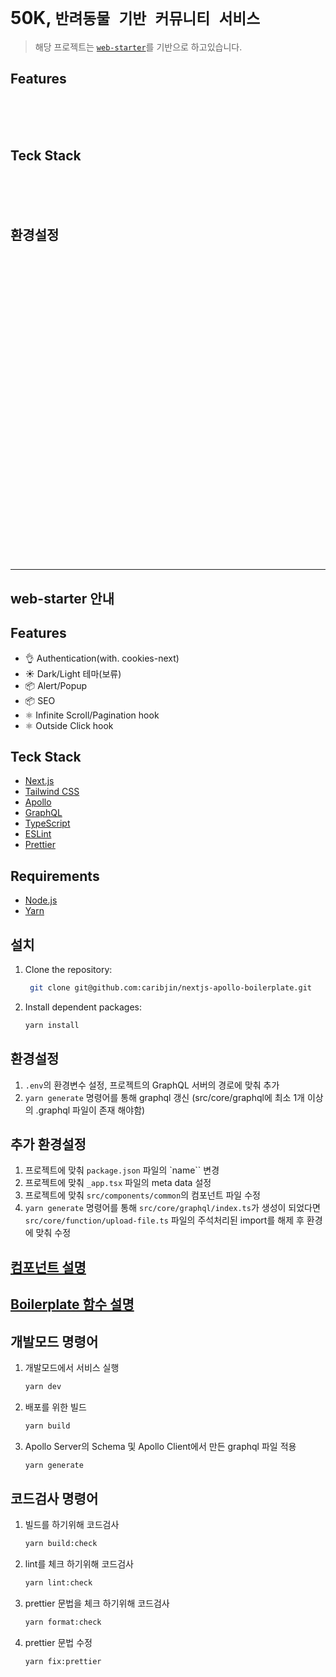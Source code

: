 # 50K, `반려동물 기반 커뮤니티 서비스`
> 해당 프로젝트는 [`web-starter`](https://github.com/heum-jh/web-starter)를 기반으로 하고있습니다.

## Features
<br/><br/><br/>
## Teck Stack
<br/><br/><br/>
## 환경설정
<br/><br/><br/>

<br/><br/><br/><br/><br/><br/><br/><br/><br/><br/><br/><br/><br/><br/><br/><br/><br/><br/><br/><br/><br/><br/><br/><br/><br/>

---

## web-starter 안내
## Features
* 👌 Authentication(with. cookies-next)
* ☀️ Dark/Light 테마(보류)
* 📦 Alert/Popup
* 📦 SEO
* ⚛️ Infinite Scroll/Pagination hook
* ⚛️ Outside Click hook


## Teck Stack
- [Next.js](https://nextjs.org)
- [Tailwind CSS](https://tailwindcss.com/)
- [Apollo](https://www.apollographql.com/)
- [GraphQL](https://graphql.org/)
- [TypeScript](https://www.typescriptlang.org/)
- [ESLint](https://eslint.org)
- [Prettier](https://prettier.io)

## Requirements
- [Node.js](https://nodejs.org/)
- [Yarn](https://yarnpkg.com/)

## 설치
1. Clone the repository:

   ```bash
    git clone git@github.com:caribjin/nextjs-apollo-boilerplate.git
   ```

1. Install dependent packages:

   ```bash
   yarn install
   ```

## 환경설정
1. `.env`의 환경변수 설정, 프로젝트의 GraphQL 서버의 경로에 맞춰 추가
2. `yarn generate` 명령어를 통해 graphql 갱신 (src/core/graphql에 최소 1개 이상의 .graphql 파일이 존재 해야함)

## 추가 환경설정
1. 프로젝트에 맞춰 `package.json` 파일의 `name`` 변경
2. 프로젝트에 맞춰 `_app.tsx` 파일의 meta data 설정
3. 프로젝트에 맞춰 `src/components/common`의 컴포넌트 파일 수정
4. `yarn generate` 명령어를 통해 `src/core/graphql/index.ts`가 생성이 되었다면 `src/core/function/upload-file.ts` 파일의 주석처리된 import를 해제 후 환경에 맞춰 수정

## [컴포넌트 설명](src/components/README.md)
## [Boilerplate 함수 설명](src/core/README.md)

## 개발모드 명령어
1. 개발모드에서 서비스 실행
    ```bash
    yarn dev
    ```
1. 배포를 위한 빌드
    ```bash
    yarn build
    ```
1. Apollo Server의 Schema 및 Apollo Client에서 만든 graphql 파일 적용
    ```bash
    yarn generate
    ```
## 코드검사 명령어
1. 빌드를 하기위해 코드검사
    ```bash
    yarn build:check
    ```
1. lint를 체크 하기위해 코드검사
    ```bash
    yarn lint:check
    ```
1. prettier 문법을 체크 하기위해 코드검사
    ```bash
    yarn format:check
    ```
1. prettier 문법 수정
    ```bash
    yarn fix:prettier
    ```
